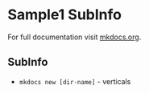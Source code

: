 # Sample1 SubInfo

For full documentation visit [mkdocs.org](https://www.mkdocs.org).

## SubInfo

* `mkdocs new [dir-name]` - verticals